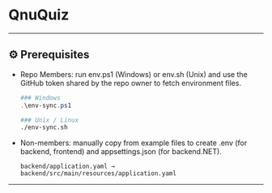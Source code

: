 # QnuQuiz

---

## ⚙️ Prerequisites

- Repo Members: run env.ps1 (Windows) or env.sh (Unix) and use the GitHub token shared by the repo owner to fetch environment files.

    ```powershell
    ### Windows
    .\env-sync.ps1
    ```

    ```zsh
    ### Unix / Linux
    ./env-sync.sh
    ```

- Non-members: manually copy from example files to create .env (for backend, frontend) and appsettings.json (for backend.NET).
    ```
    backend/application.yaml → backend/src/main/resources/application.yaml
    ```

---

